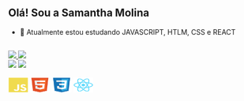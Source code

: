 ## Olá! Sou a Samantha Molina


- 🌱 Atualmente estou estudando JAVASCRIPT, HTLM, CSS e REACT

##

<div>
  <a href="https://github.com/SamyMolina">
  <img height="180em" src="https://github-readme-stats.vercel.app/api?username=SamyMolina&show_icons=true&theme=dracula&include_all_commits=true&count_private=true"/>
  <img height="180em" src="https://github-readme-stats.vercel.app/api/top-langs/?username=SamyMolina&layout=compact&langs_count=dracula"/>
</div>    
 
<div>
  <a href="https://instagram.com/sa_msbt" target="_blank"><img src="https://img.shields.io/badge/-Instagram-%23E4405F?style=for-the-badge&logo=instagram&logoColor=white" target="_blank"></a>
  <a href = "mailto:molina.sabrito25@gmail.com"><img src="https://img.shields.io/badge/-Gmail-%23333?style=for-the-badge&logo=gmail&logoColor=white" target="_blank"></a>
  <div style="display: inline_block"><br>
  <img align="center" alt="Samy-Js" height="30" width="40" src="https://raw.githubusercontent.com/devicons/devicon/master/icons/javascript/javascript-plain.svg">
  <img align="center" alt="Samy-Html" height="30" width="40" src="https://raw.githubusercontent.com/devicons/devicon/master/icons/html5/html5-original.svg">
  <img align="center" alt="Samy-css3" height="30" width="40" src="https://raw.githubusercontent.com/devicons/devicon/master/icons/css3/css3-original.svg">
  <img align="center" alt="Samy-react" height="30" width="40" src="https://raw.githubusercontent.com/devicons/devicon/master/icons/react/react-original.svg">
  
  </div>
  
  
        

